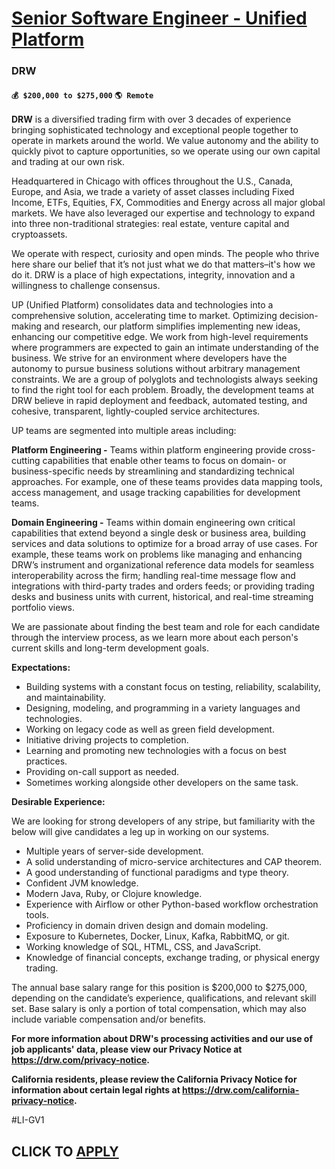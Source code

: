 # [Senior Software Engineer - Unified Platform](https://www.remotewlb.com/apply/senior-software-engineer-unified-platform)  
### DRW  
#### `💰 $200,000 to $275,000` `🌎 Remote`  

**DRW** is a diversified trading firm with over 3 decades of experience bringing sophisticated technology and exceptional people together to operate in markets around the world. We value autonomy and the ability to quickly pivot to capture opportunities, so we operate using our own capital and trading at our own risk.

Headquartered in Chicago with offices throughout the U.S., Canada, Europe, and Asia, we trade a variety of asset classes including Fixed Income, ETFs, Equities, FX, Commodities and Energy across all major global markets. We have also leveraged our expertise and technology to expand into three non-traditional strategies: real estate, venture capital and cryptoassets.

We operate with respect, curiosity and open minds. The people who thrive here share our belief that it’s not just what we do that matters–it's how we do it. DRW is a place of high expectations, integrity, innovation and a willingness to challenge consensus.

UP (Unified Platform) consolidates data and technologies into a comprehensive solution, accelerating time to market. Optimizing decision-making and research, our platform simplifies implementing new ideas, enhancing our competitive edge. We work from high-level requirements where programmers are expected to gain an intimate understanding of the business. We strive for an environment where developers have the autonomy to pursue business solutions without arbitrary management constraints. We are a group of polyglots and technologists always seeking to find the right tool for each problem. Broadly, the development teams at DRW believe in rapid deployment and feedback, automated testing, and cohesive, transparent, lightly-coupled service architectures.

UP teams are segmented into multiple areas including:

**Platform Engineering -** Teams within platform engineering provide cross-cutting capabilities that enable other teams to focus on domain- or business-specific needs by streamlining and standardizing technical approaches. For example, one of these teams provides data mapping tools, access management, and usage tracking capabilities for development teams.

**Domain Engineering -** Teams within domain engineering own critical capabilities that extend beyond a single desk or business area, building services and data solutions to optimize for a broad array of use cases. For example, these teams work on problems like managing and enhancing DRW’s instrument and organizational reference data models for seamless interoperability across the firm; handling real-time message flow and integrations with third-party trades and orders feeds; or providing trading desks and business units with current, historical, and real-time streaming portfolio views.

We are passionate about finding the best team and role for each candidate through the interview process, as we learn more about each person's current skills and long-term development goals.

**Expectations:**

  * Building systems with a constant focus on testing, reliability, scalability, and maintainability.
  * Designing, modeling, and programming in a variety languages and technologies.
  * Working on legacy code as well as green field development.
  * Initiative driving projects to completion.
  * Learning and promoting new technologies with a focus on best practices.
  * Providing on-call support as needed.
  * Sometimes working alongside other developers on the same task.

**Desirable Experience:**

We are looking for strong developers of any stripe, but familiarity with the below will give candidates a leg up in working on our systems.

  * Multiple years of server-side development.
  * A solid understanding of micro-service architectures and CAP theorem.
  * A good understanding of functional paradigms and type theory.
  * Confident JVM knowledge.
  * Modern Java, Ruby, or Clojure knowledge.
  * Experience with Airflow or other Python-based workflow orchestration tools.
  * Proficiency in domain driven design and domain modeling.
  * Exposure to Kubernetes, Docker, Linux, Kafka, RabbitMQ, or git.
  * Working knowledge of SQL, HTML, CSS, and JavaScript.
  * Knowledge of financial concepts, exchange trading, or physical energy trading.

The annual base salary range for this position is $200,000 to $275,000, depending on the candidate’s experience, qualifications, and relevant skill set. Base salary is only a portion of total compensation, which may also include variable compensation and/or benefits.

**For more information about DRW's processing activities and our use of job applicants' data, please view our Privacy Notice at https://drw.com/privacy-notice.**

**California residents, please review the California Privacy Notice for information about certain legal rights at https://drw.com/california-privacy-notice.**

#LI-GV1

  
## CLICK TO [APPLY](https://www.remotewlb.com/apply/senior-software-engineer-unified-platform)


